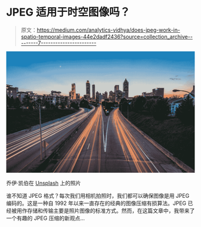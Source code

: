 # JPEG 适用于时空图像吗？

> 原文：<https://medium.com/analytics-vidhya/does-jpeg-work-in-spatio-temporal-images-44e2dadf2436?source=collection_archive---------7----------------------->

![](img/c66c539c0900c9ac5403289aff79d04a.png)

乔伊·凯伯在 [Unsplash](https://unsplash.com/s/photos/transport?utm_source=unsplash&utm_medium=referral&utm_content=creditCopyText) 上的照片

谁不知道 JPEG 格式？每次我们用相机拍照时，我们都可以确保图像是用 JPEG 编码的。这是一种自 1992 年以来一直存在的经典的图像压缩有损算法。JPEG 已经被用作存储和传输主要是照片图像的标准方式。然而，在这篇文章中，我带来了一个有趣的 JPEG 压缩的新观点…